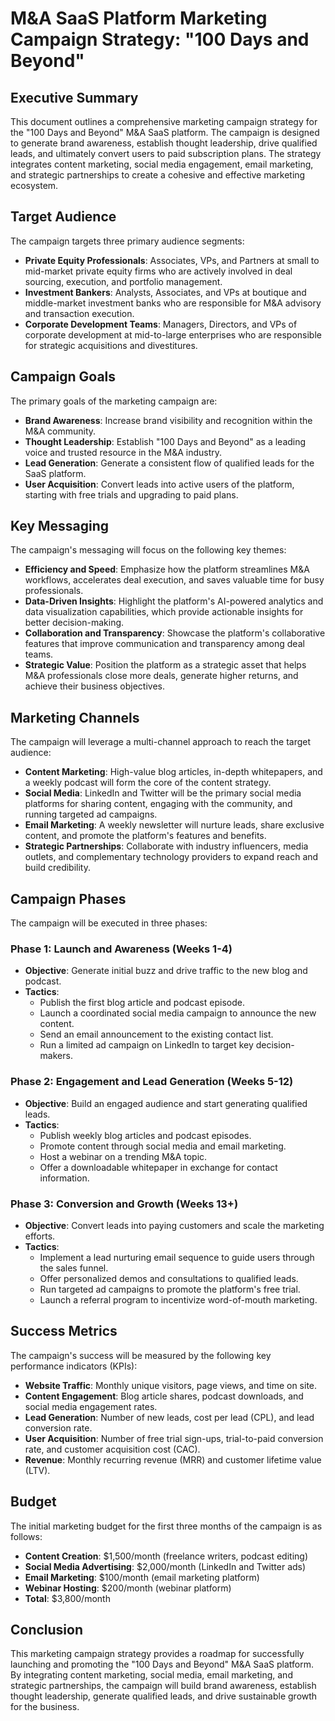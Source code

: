 # M&A SaaS Platform Marketing Campaign Strategy: "100 Days and Beyond"

## Executive Summary

This document outlines a comprehensive marketing campaign strategy for the "100 Days and Beyond" M&A SaaS platform. The campaign is designed to generate brand awareness, establish thought leadership, drive qualified leads, and ultimately convert users to paid subscription plans. The strategy integrates content marketing, social media engagement, email marketing, and strategic partnerships to create a cohesive and effective marketing ecosystem.

## Target Audience

The campaign targets three primary audience segments:

- **Private Equity Professionals**: Associates, VPs, and Partners at small to mid-market private equity firms who are actively involved in deal sourcing, execution, and portfolio management.
- **Investment Bankers**: Analysts, Associates, and VPs at boutique and middle-market investment banks who are responsible for M&A advisory and transaction execution.
- **Corporate Development Teams**: Managers, Directors, and VPs of corporate development at mid-to-large enterprises who are responsible for strategic acquisitions and divestitures.

## Campaign Goals

The primary goals of the marketing campaign are:

- **Brand Awareness**: Increase brand visibility and recognition within the M&A community.
- **Thought Leadership**: Establish "100 Days and Beyond" as a leading voice and trusted resource in the M&A industry.
- **Lead Generation**: Generate a consistent flow of qualified leads for the SaaS platform.
- **User Acquisition**: Convert leads into active users of the platform, starting with free trials and upgrading to paid plans.

## Key Messaging

The campaign's messaging will focus on the following key themes:

- **Efficiency and Speed**: Emphasize how the platform streamlines M&A workflows, accelerates deal execution, and saves valuable time for busy professionals.
- **Data-Driven Insights**: Highlight the platform's AI-powered analytics and data visualization capabilities, which provide actionable insights for better decision-making.
- **Collaboration and Transparency**: Showcase the platform's collaborative features that improve communication and transparency among deal teams.
- **Strategic Value**: Position the platform as a strategic asset that helps M&A professionals close more deals, generate higher returns, and achieve their business objectives.

## Marketing Channels

The campaign will leverage a multi-channel approach to reach the target audience:

- **Content Marketing**: High-value blog articles, in-depth whitepapers, and a weekly podcast will form the core of the content strategy.
- **Social Media**: LinkedIn and Twitter will be the primary social media platforms for sharing content, engaging with the community, and running targeted ad campaigns.
- **Email Marketing**: A weekly newsletter will nurture leads, share exclusive content, and promote the platform's features and benefits.
- **Strategic Partnerships**: Collaborate with industry influencers, media outlets, and complementary technology providers to expand reach and build credibility.

## Campaign Phases

The campaign will be executed in three phases:

### Phase 1: Launch and Awareness (Weeks 1-4)

- **Objective**: Generate initial buzz and drive traffic to the new blog and podcast.
- **Tactics**:
  - Publish the first blog article and podcast episode.
  - Launch a coordinated social media campaign to announce the new content.
  - Send an email announcement to the existing contact list.
  - Run a limited ad campaign on LinkedIn to target key decision-makers.

### Phase 2: Engagement and Lead Generation (Weeks 5-12)

- **Objective**: Build an engaged audience and start generating qualified leads.
- **Tactics**:
  - Publish weekly blog articles and podcast episodes.
  - Promote content through social media and email marketing.
  - Host a webinar on a trending M&A topic.
  - Offer a downloadable whitepaper in exchange for contact information.

### Phase 3: Conversion and Growth (Weeks 13+)

- **Objective**: Convert leads into paying customers and scale the marketing efforts.
- **Tactics**:
  - Implement a lead nurturing email sequence to guide users through the sales funnel.
  - Offer personalized demos and consultations to qualified leads.
  - Run targeted ad campaigns to promote the platform's free trial.
  - Launch a referral program to incentivize word-of-mouth marketing.

## Success Metrics

The campaign's success will be measured by the following key performance indicators (KPIs):

- **Website Traffic**: Monthly unique visitors, page views, and time on site.
- **Content Engagement**: Blog article shares, podcast downloads, and social media engagement rates.
- **Lead Generation**: Number of new leads, cost per lead (CPL), and lead conversion rate.
- **User Acquisition**: Number of free trial sign-ups, trial-to-paid conversion rate, and customer acquisition cost (CAC).
- **Revenue**: Monthly recurring revenue (MRR) and customer lifetime value (LTV).

## Budget

The initial marketing budget for the first three months of the campaign is as follows:

- **Content Creation**: $1,500/month (freelance writers, podcast editing)
- **Social Media Advertising**: $2,000/month (LinkedIn and Twitter ads)
- **Email Marketing**: $100/month (email marketing platform)
- **Webinar Hosting**: $200/month (webinar platform)
- **Total**: $3,800/month

## Conclusion

This marketing campaign strategy provides a roadmap for successfully launching and promoting the "100 Days and Beyond" M&A SaaS platform. By integrating content marketing, social media, email marketing, and strategic partnerships, the campaign will build brand awareness, establish thought leadership, generate qualified leads, and drive sustainable growth for the business.

